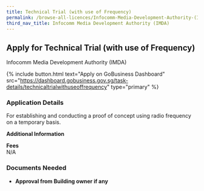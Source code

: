 ```yaml
---
title: Technical Trial (with use of Frequency)
permalink: /browse-all-licences/Infocomm-Media-Development-Authority-(IMDA)/Technical-Trial-(with-use-of-Frequency)
third_nav_title: Infocomm Media Development Authority (IMDA)
---
```


## Apply for Technical Trial (with use of Frequency)

Infocomm Media Development Authority (IMDA)

{% include button.html text="Apply on GoBusiness Dashboard" src="https://dashboard.gobusiness.gov.sg/task-details/technicaltrialwithuseoffrequency" type="primary" %}

<H3>Application Details</H3>

<p>For establishing and conducting a proof of concept using radio frequency on a temporary basis.</p>

<strong>Additional Information</strong>

<p><strong>Fees</strong><br />N/A</p>

<H3>Documents Needed</H3>

<ul>
<li><strong>Approval from Building owner if any</strong></li>
</ul>

